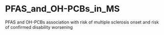 # PFAS_and_OH-PCBs_in_MS
PFAS and OH-PCBs association with risk of multiple sclerosis onset and risk of confirmed disability worsening
